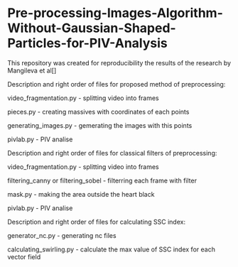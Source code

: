 # Pre-processing-Images-Algorithm-Without-Gaussian-Shaped-Particles-for-PIV-Analysis
This repository was created for reproducibility the results of the research by Mangileva et al[]

Description and right order of files for proposed method of preprocessing:

video_fragmentation.py - splitting video into frames

pieces.py - creating massives with coordinates of each points

generating_images.py - gemerating the images with this points

pivlab.py - PIV analise

Description and right order of files for classical filters of preprocessing:

video_fragmentation.py - splitting video into frames

filtering_canny or filtering_sobel - filterring each frame with filter

mask.py - making the area outside the heart black

pivlab.py - PIV analise

Description and right order of files for calculating SSC index:

generator_nc.py - generating nc files

calculating_swirling.py - calculate the max value of SSC index for each vector field




